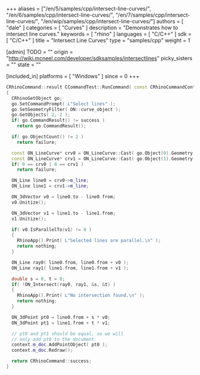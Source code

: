 +++
aliases = ["/en/5/samples/cpp/intersect-line-curves/", "/en/6/samples/cpp/intersect-line-curves/", "/en/7/samples/cpp/intersect-line-curves/", "/en/wip/samples/cpp/intersect-line-curves/"]
authors = [ "dale" ]
categories = [ "Curves" ]
description = "Demonstrates how to intersect line curves."
keywords = [ "rhino" ]
languages = [ "C/C++" ]
sdk = [ "C/C++" ]
title = "Intersect Line Curves"
type = "samples/cpp"
weight = 1

[admin]
TODO = ""
origin = "http://wiki.mcneel.com/developer/sdksamples/intersectlines"
picky_sisters = ""
state = ""

[included_in]
platforms = [ "Windows" ]
since = 0
+++

```cpp
CRhinoCommand::result CCommandTest::RunCommand( const CRhinoCommandContext& context )
{
  CRhinoGetObject go;
  go.SetCommandPrompt( L"Select lines" );
  go.SetGeometryFilter( ON::curve_object );
  go.GetObjects( 2, 2 );
  if( go.CommandResult() != success )
    return go.CommandResult();

  if( go.ObjectCount() != 2 )
    return failure;

  const ON_LineCurve* crv0 = ON_LineCurve::Cast( go.Object(0).Geometry() );
  const ON_LineCurve* crv1 = ON_LineCurve::Cast( go.Object(1).Geometry() );
  if( 0 == crv0 | 0 == crv1 )
    return failure;  

  ON_Line line0 = crv0->m_line;
  ON_Line line1 = crv1->m_line;

  ON_3dVector v0 = line0.to - line0.from;
  v0.Unitize();

  ON_3dVector v1 = line1.to - line1.from;
  v1.Unitize();

  if( v0.IsParallelTo(v1) != 0 )
  {
    RhinoApp().Print( L"Selected lines are parallel.\n" );
    return nothing;
  }

  ON_Line ray0( line0.from, line0.from + v0 );
  ON_Line ray1( line1.from, line1.from + v1 );

  double s = 0, t = 0;
  if( !ON_Intersect(ray0, ray1, &s, &t) )
  {
    RhinoApp().Print( L"No intersection found.\n" );
    return nothing;
  }

  ON_3dPoint pt0 = line0.from + s * v0;
  ON_3dPoint pt1 = line1.from + t * v1;

  // pt0 and pt1 should be equal, so we will
  // only add pt0 to the document
  context.m_doc.AddPointObject( pt0 );
  context.m_doc.Redraw();

  return CRhinoCommand::success;
}
```
